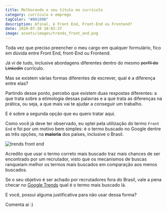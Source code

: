 ```yaml
---
title: Melhorando o seu título no currículo
category: currículo e emprego
tagColor: "#00109B"
description: Afinal, é Front End, Front-End ou Frontend?
date: 2020-07-20 10:03:37
image: assets/images/trends_front_end.png
---
```

Toda vez que preciso preencher o meu cargo em qualquer formulário, fico em dúvida entre Front End, front-End ou Frontend.

Já vi de tudo, inclusive abordagens diferentes dentro do mesmo ~~perfil do LinkedIn~~ currículo.

Mas se existem várias formas diferentes de escrever, qual é a diferença entre elas?

Partindo desse ponto, percebo que existem duas respostas diferentes: a que trata sobre a etimologia dessas palavras e a que trata as diferenças na prática, ou seja, a que mais vai te ajudar a conseguir um trabalho.

E é sobre a segunda opção que eu quero tratar aqui.

Como você já deve ter observado, eu optei pela utilização do termo `Front End` e foi por um motivo bem simples: é o termo buscado no Google dentre as três opções, na **maioria** dos países, inclusive o Brasil.

![trends front end](assets/images/trends_front_end.png "trends front end")

Acredito que usar o termo correto mais buscado traz mais chances de ser encontrado por um recrutador, visto que os mecanismos de buscas ranqueiam melhor os termos mais buscados em comparação aos menos buscados.

Se o seu objetivo é ser achado por recrutadores fora do Brasil, vale a pena checar no [Google Trends](https://trends.google.com.br/trends/explore?geo=BR&q=front%20end,front-end,frontend) qual é o termo mais buscado lá.

E você, possui alguma justificativa para não usar dessa forma?

Comenta aí :)